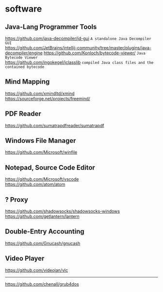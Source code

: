 # software


## Java-Lang Programmer Tools
https://github.com/java-decompiler/jd-gui ``` A standalone Java Decompiler GUI ```    
https://github.com/JetBrains/intellij-community/tree/master/plugins/java-decompiler/engine
https://github.com/Konloch/bytecode-viewer/ ``` Java Bytecode Viewer ```    
https://github.com/ingokegel/jclasslib  ``` compiled Java class files and the contained bytecode ```    


## Mind Mapping
https://github.com/xmindltd/xmind    
https://sourceforge.net/projects/freemind/    


## PDF Reader
https://github.com/sumatrapdfreader/sumatrapdf    


## Windows File Manager
https://github.com/Microsoft/winfile    


## Notepad, Source Code Editor
https://github.com/Microsoft/vscode    
https://github.com/atom/atom    


## ? Proxy
https://github.com/shadowsocks/shadowsocks-windows    
https://github.com/getlantern/lantern    


## Double-Entry Accounting
https://github.com/Gnucash/gnucash    


## Video Player
https://github.com/videolan/vlc    


--------

https://github.com/chenall/grub4dos    
